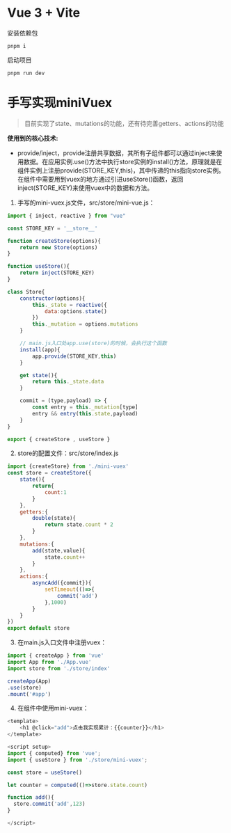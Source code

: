# Vue 3 + Vite
安装依赖包
``` 
pnpm i
``` 
启动项目
```
pnpm run dev
``` 


# 手写实现miniVuex
> 目前实现了state、mutations的功能，还有待完善getters、actions的功能

**使用到的核心技术:**
- provide/inject，provide注册共享数据，其所有子组件都可以通过inject来使用数据。在应用实例.use()方法中执行store实例的install()方法，原理就是在组件实例上注册provide(STORE_KEY,this)，其中传递的this指向store实例。在组件中需要用到vuex的地方通过引进useStore()函数，返回inject(STORE_KEY)来使用vuex中的数据和方法。

1. 手写的mini-vuex.js文件，src/store/mini-vue.js：
```javascript 
import { inject, reactive } from "vue"

const STORE_KEY = '__store__'

function createStore(options){
    return new Store(options)
}

function useStore(){
    return inject(STORE_KEY)
}

class Store{
    constructor(options){
        this._state = reactive({
            data:options.state()
        })
        this._mutation = options.mutations
    }

    // main.js入口处app.use(store)的时候，会执行这个函数
    install(app){
        app.provide(STORE_KEY,this)
    }

    get state(){
        return this._state.data
    }

    commit = (type,payload) => {
        const entry = this._mutation[type]
        entry && entry(this.state,payload)
    }
}

export { createStore , useStore }
``` 


2. store的配置文件：src/store/index.js
```javascript 
import {createStore} from './mini-vuex'
const store = createStore({
    state(){
        return{
            count:1
        }
    },
    getters:{
        double(state){
            return state.count * 2
        }
    },
    mutations:{
        add(state,value){
            state.count++
        }
    },
    actions:{
        asyncAdd({commit}){
            setTimeout(()=>{
                commit('add')
            },1000)
        }
    }
})
export default store
```  

3. 在main.js入口文件中注册vuex：
```javascript 
import { createApp } from 'vue'
import App from './App.vue'
import store from './store/index'

createApp(App)
.use(store)
.mount('#app')
``` 

4. 在组件中使用mini-vuex：
```javascript 
<template>
	<h1 @click="add">点击我实现累计：{{counter}}</h1>
</template>

<script setup>
import { computed} from 'vue';
import { useStore } from './store/mini-vuex';

const store = useStore()

let counter = computed(()=>store.state.count)

function add(){
  store.commit('add',123)
}

</script>
``` 
